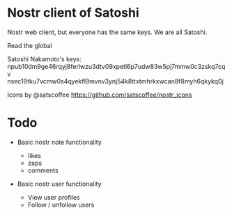 # Nostr client of Satoshi

Nostr web client, but everyone has the same keys.
We are all Satoshi.

Read the global

Satoshi Nakamoto's keys:
npub10dm9ge46rqyj8ferlwzu3dtv09xpetl6p7udw83w5pj7mmw0c3zskq7cqv
nsec19tku7vcmw0s4qyekfl9mvnv3ynj54k8ttxtmhrkxwcan8f8myh6qkykq0j

Icons by @satscoffee
https://github.com/satscoffee/nostr_icons 

# Todo

- Basic nostr note functionality
    - likes
    - zaps
    - comments

- Basic nostr user functionality
    - View user profiles
    - Follow / unfollow users